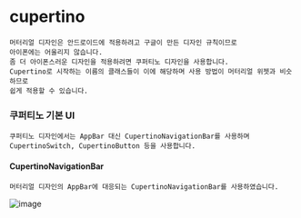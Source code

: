 # cupertino

```
머터리얼 디자인은 안드로이드에 적용하려고 구글이 만든 디자인 규칙이므로 
아이폰에는 어울리지 않습니다.
좀 더 아이폰스러운 디자인을 적용하려면 쿠퍼티노 디자인을 사용합니다.
Cupertino로 시작하는 이름의 클래스들이 이에 해당하며 사용 방법이 머터리얼 위젯과 비슷하므로
쉽게 적용할 수 있습니다.
```

### 쿠퍼티노 기본 UI
```
쿠퍼티노 디자인에서는 AppBar 대신 CupertinoNavigationBar를 사용하며
CupertinoSwitch, CupertinoButton 등을 사용합니다.
```

#### CupertinoNavigationBar
```
머터리얼 디자인의 AppBar에 대응되는 CupertinoNavigationBar를 사용하였습니다.
```
![image](https://user-images.githubusercontent.com/58906858/210199025-ac6bd920-1efd-4985-908e-234e5fa419cf.png)
